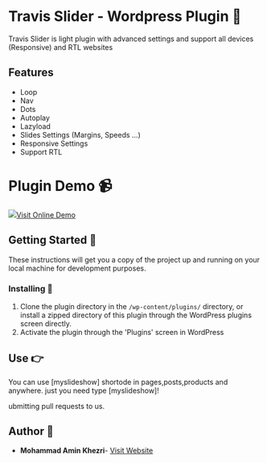 
# Travis Slider - Wordpress Plugin  🔌

Travis Slider is light plugin with advanced settings and support all devices (Responsive) and RTL websites

## Features

 - Loop
 - Nav
 - Dots
 - Autoplay
 - Lazyload
 - Slides Settings (Margins, Speeds ...)
 - Responsive Settings
 - Support RTL

# Plugin Demo  📹

![](https://khzri.ir/files/travis-slider-screenshot.jpg)[Visit Online Demo](http://demo.khzri.ir/travis-slider)

## Getting Started  🚀

These instructions will get you a copy of the project up and running on your local machine for development purposes.

### Installing  🔧

1.  Clone the plugin directory in the  `/wp-content/plugins/`  directory, or install a zipped directory of this plugin through the WordPress plugins screen directly.
2.  Activate the plugin through the 'Plugins' screen in WordPress

## Use  👉

You can use [myslideshow] shortode in pages,posts,products and anywhere. just you need type [myslideshow]!

ubmitting pull requests to us.


## Author  👤

-   **Mohammad Amin Khezri**-  [Visit Website](https://khzri.ir)
